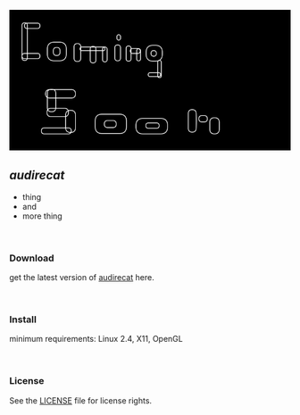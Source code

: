 ![audirecat](screenshot.png)

## *audirecat*
- thing
- and
- more thing
<br><br><br>

### Download

get the latest version of [audirecat](https://github.com/audirecat/audirecat/releases/download/v0.0.1-test/test_do_not_use.tar.gz) here.
<br><br><br>

### Install
minimum requirements: Linux 2.4, X11, OpenGL
<br><br><br>

### License
See the [LICENSE](LICENSE.txt) file for license rights.
<br><br><br>
